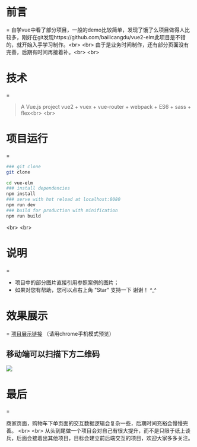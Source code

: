 # 前言

=
自学vue中看了部分项目，一般的demo比较简单，发现了饿了么项目做得人比较多，刚好在git发现https://github.com/bailicangdu/vue2-elm此项目是不错的，就开始入手学习制作。\<br>
\<br>
由于是业务时间制作，还有部分页面没有完善，后期有时间再接着补。\<br>
\<br>

# 技术

=
> A Vue.js project
vue2 + vuex + vue-router + webpack + ES6 + sass + flex\<br>
\<br>

# 项目运行

=

```Bash
### git clone
git clone 

cd vue-elm 
### install dependencies
npm install
### serve with hot reload at localhost:8080
npm run dev
### build for production with minification
npm run build
```
\<br>
\<br>
# 说明

=
* 项目中的部分图片直接引用参照案例的图片；
* 如果对您有帮助，您可以点右上角 "Star" 支持一下 谢谢！ ^_^

# 效果展示

=
[项目展示链接](https://seven77zhou.github.io/vue-elm-repository/index.html) （请用chrome手机模式预览）
## 移动端可以扫描下方二维码
![](https://seven77zhou.github.io/vue-elm-repository/showElm.png)  
# 最后

=

商家页面，购物车下单页面的交互数据逻辑会复杂一些，后期时间充裕会慢慢完善。
\<br>
\<br>
从头到尾做一个项目会对自己有很大提升，而不是只限于纸上谈兵，后面会接着出其他项目，目标会建立前后端交互的项目，欢迎大家多多关注。